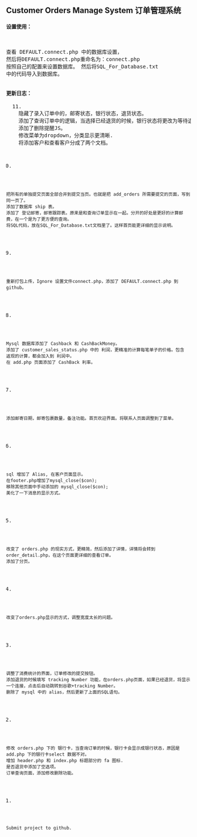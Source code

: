 <h2>Customer Orders Manage System 订单管理系统</h2>
<h4>设置使用：</h4>
<pre>

  查看 DEFAULT.connect.php 中的数据库设置，
  然后将DEFAULT.connect.php重命名为：connect.php 按照自己的配置来设置数据库。
  然后将SQL_For_Database.txt 中的代码导入到数据库。
</pre>

<h4>更新日志：</h4>
<pre>
  11.
    隐藏了录入订单中的，邮寄状态，银行状态，退货状态。
    添加了查询订单中的逻辑，当选择已经退货的时候，银行状态将更改为等待退款。当选择已经退货和已退款的时候，自动显示为已退款。
    添加了删除提醒JS。
    修改菜单为dropdown，分类显示更清晰.
    将添加客户和查看客户分成了两个文档。

  10.
    把所有的单独提交页面全部合并到提交当页。也就是把 add_orders 所需要提交的页面，写到同一页了。
    添加了数据库 ship 表。
    添加了 登记邮寄，邮寄跟踪表。原来是和查询订单显示在一起。分开的好处是更好的计算邮费，在一个是为了更方便的查询。
    将SQL代码，放在SQL_For_Database.txt文档里了。这样首页能更详细的显示说明。
  9.
    重新打包上传，Ignore 设置文件connect.php，添加了 DEFAULT.connect.php 到 github。
  8.
    Mysql 数据库添加了 Cashback 和 CashBackMoney。
    添加了 customer_sales_status.php 中的 利润，更精准的计算每笔单子的价格。包含 返现的计算，都会加入到 利润中。
    在 add.php 页面添加了 CashBack 利率。

  7.
    添加邮寄日期，邮寄包裹数量，备注功能。首页欢迎界面。将联系人页面调整到了菜单。
  6.
    sql 增加了 Alias, 在客户页面显示。
    在footer.php增加了mysql_close($con);
    移除其他页面中手动添加的 mysql_close($con);
    美化了一下消息的显示方式。
  5.
    改变了 orders.php 的现实方式，更精简，然后添加了详情，详情将会转到 order_detail.php，在这个页面更详细的查看订单。
    添加了分页。
  4.
    改变了orders.php显示的方式，调整宽度太长的问题。
  3.
    调整了消费统计的界面，订单修改的提交按钮。
    添加退货的时候填写 tracking Number 功能，在orders.php页面，如果已经退货，将显示一个连接，点击后自动跳转到谷歌+tracking Number。
    删除了 mysql 中的 alias，然后更新了上面的SQL语句。

  2.
    修改 orders.php 下的 银行卡，当查询订单的时候，银行卡会显示成银行状态，原因是 add.php 下的银行卡select 数据不对。
    增加 header.php 和 index.php 标题部分的 fa 图标.
    是否退货中添加了空选项。
    订单查询页面，添加修改删除功能。

  1.
    Submit project to github.
</pre>
